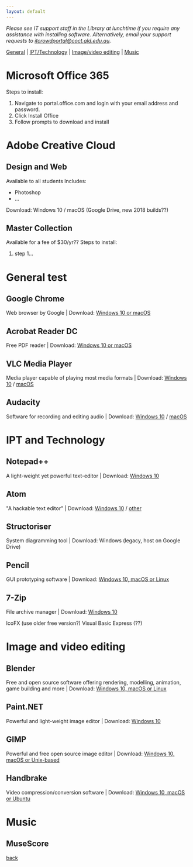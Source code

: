 ```yaml
---
layout: default
---
```


_Please see IT support staff in the Library at lunchtime if you require any assistance with installing software. Alternatively, email your support requests to itcrowdportal@coct.qld.edu.au._

[General](#general) | [IPT/Technology](#ipt) | [Image/video editing](#img) | [Music](#music)

# [](#o365)Microsoft Office 365
Steps to install:
1.	Navigate to portal.office.com and login with your email address and password.
2.	Click Install Office
3.	Follow prompts to download and install

	
# [](adobe-cc)Adobe Creative Cloud
## Design and Web
Available to all students
Includes:
*	Photoshop
*	...

Download: Windows 10 / macOS (Google Drive, new 2018 builds??)

## Master Collection
Available for a fee of $30/yr??
Steps to install:
1.	step 1...

	
	
# [](#general)General test
## Google Chrome
Web browser by Google | Download: <a target="_blank" href="https://www.google.com/chrome/">Windows 10 or macOS</a>

## Acrobat Reader DC
Free PDF reader | Download: <a target="_blank" href="https://get.adobe.com/reader/otherversions/">Windows 10 or macOS</a>

## VLC Media Player
Media player capable of playing most media formats | Download: <a target="_blank" href="https://www.videolan.org/vlc/download-windows.html">Windows 10</a> / <a target="_blank" href="https://www.videolan.org/vlc/download-macosx.html">macOS</a>

## Audacity
Software for recording and editing audio | Download: <a target="_blank" href="https://www.fosshub.com/Audacity.html/audacity-win-2.2.0.exe">Windows 10</a> / <a target="_blank" href="https://www.fosshub.com/Audacity.html/audacity-macos-2.2.0.dmg">macOS</a>

# [](#ipt)IPT and Technology

## Notepad++
A light-weight yet powerful text-editor | Download: <a target="_blank" href="https://notepad-plus-plus.org/download">Windows 10</a>

## Atom
"A hackable text editor" | Download: <a target="_blank" href="https://atom.io/download/windows_x64">Windows 10</a> / <a target="_blank" href="https://github.com/atom/atom/releases/latest">other</a>

## Structoriser
System diagramming tool | Download: Windows (legacy, host on Google Drive)

## Pencil
GUI prototyping software | Download: <a target="_blank" href="https://pencil.evolus.vn/Downloads.html">Windows 10, macOS or Linux</a>

## 7-Zip
File archive manager | Download: <a target="_blank" href="http://www.7-zip.org/download.html">Windows 10</a>


IcoFX (use older free version?)
Visual Basic Express (??)



# [](#img)Image and video editing

## Blender
Free and open source software offering rendering, modelling, animation, game building and more | Download: <a target="_blank" href="https://www.blender.org/download/">Windows 10, macOS or Linux</a>

## Paint.NET
Powerful and light-weight image editor | Download: <a target="_blank" href="https://www.dotpdn.com/downloads/pdn.html">Windows 10</a>

## GIMP
Powerful and free open source image editor | Download: <a target="_blank" href="https://www.gimp.org/downloads/">Windows 10, macOS or Unix-based</a>

## Handbrake
Video compression/conversion software | Download: <a target="_blank" href="https://handbrake.fr/downloads.php">Windows 10, macOS or Ubuntu</a>

# [](#music)Music

## MuseScore






[back](./)
